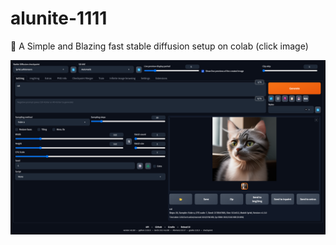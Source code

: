 # alunite-1111
🚀 A Simple and Blazing fast stable diffusion setup on colab (click image)


<a href="https://colab.research.google.com/drive/1whLDXDn8OnDzd1K5CWAoZ1IhGBTzizX5"><img src='https://github.com/alunit3/alunite-1111/raw/main/img/ui.png'>
